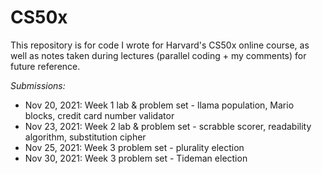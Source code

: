 <h1>CS50x</h1>

This repository is for code I wrote for Harvard's CS50x online course, as well as notes taken during lectures (parallel coding + my comments) for future reference.

<i>Submissions:</i>

* Nov 20, 2021: Week 1 lab & problem set - llama population, Mario blocks, credit card number validator
* Nov 23, 2021: Week 2 lab & problem set - scrabble scorer, readability algorithm, substitution cipher
* Nov 25, 2021: Week 3 problem set - plurality election
* Nov 30, 2021: Week 3 problem set - Tideman election